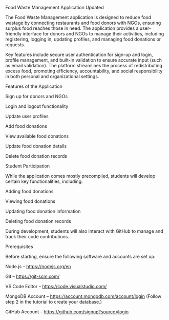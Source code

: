 Food Waste Management Application Updated
 
The Food Waste Management application is designed to reduce food wastage by connecting restaurants and food donors with NGOs, ensuring surplus food reaches those in need. The application provides a user-friendly interface for donors and NGOs to manage their activities, including registering, logging in, updating profiles, and managing food donations or requests.

Key features include secure user authentication for sign-up and login, profile management, and built-in validation to ensure accurate input (such as email validation). The platform streamlines the process of redistributing excess food, promoting efficiency, accountability, and social responsibility in both personal and organizational settings.

Features of the Application

Sign up for donors and NGOs

Login and logout functionality

Update user profiles

Add food donations

View available food donations

Update food donation details

Delete food donation records

Student Participation

While the application comes mostly precompiled, students will develop certain key functionalities, including:

Adding food donations

Viewing food donations

Updating food donation information

Deleting food donation records

During development, students will also interact with GitHub to manage and track their code contributions.

Prerequisites

Before starting, ensure the following software and accounts are set up:

Node.js – https://nodejs.org/en

Git – https://git-scm.com/

VS Code Editor – https://code.visualstudio.com/

MongoDB Account – https://account.mongodb.com/account/login (Follow step 2 in the tutorial to create your database.)

GitHub Account – https://github.com/signup?source=login
